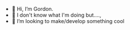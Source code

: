 - 👋 Hi, I’m Gordon.
- 👀 I don't know what I'm doing but....,
- 💞️ I’m looking to make/develop something cool

<!---
gfccc2077/gfccc2077 is a ✨ special ✨ repository because its `README.md` (this file) appears on your GitHub profile.
You can click the Preview link to take a look at your changes.
--->
